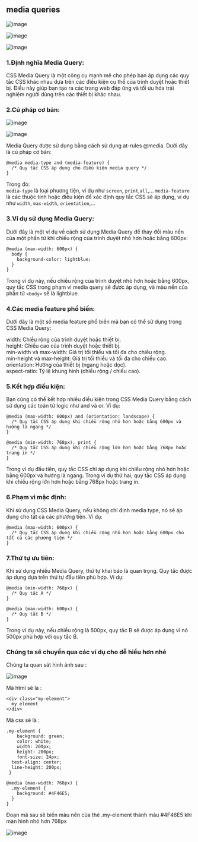 ## media queries
![image](https://github.com/dathalongbay/react-t2/assets/6966136/192cab28-cfdd-4052-a61c-514574719d6a)

![image](https://github.com/dathalongbay/react-t2/assets/6966136/56c8af97-9914-4089-816b-8f050af10671)

![image](https://github.com/dathalongbay/react-t2/assets/6966136/57e8c475-72cf-42dc-86a6-57fb1a0c7211)

### 1.Định nghĩa Media Query:
CSS Media Query là một công cụ mạnh mẽ cho phép bạn áp dụng các quy tắc CSS khác nhau dựa trên các điều kiện cụ thể của trình duyệt hoặc thiết bị. Điều này giúp bạn tạo ra các trang web đáp ứng và tối ưu hóa trải nghiệm người dùng trên các thiết bị khác nhau.
### 2.Cú pháp cơ bản:
![image](https://github.com/dathalongbay/react-t2/assets/6966136/66d3f03d-affd-4c55-ad35-3f799edcb4f0)

![image](https://github.com/dathalongbay/react-t2/assets/6966136/186eaf7d-26bc-4ea2-a252-70b7691ea103)

Media Query được sử dụng bằng cách sử dụng at-rules @media. Dưới đây là cú pháp cơ bản:
```
@media media-type and (media-feature) {
  /* Quy tắc CSS áp dụng cho điều kiện media query */
}
```
Trong đó:  
`media-type` là loại phương tiện, ví dụ như `screen`, `print`,`all`,...
`media-feature` là các thuộc tính hoặc điều kiện để xác định quy tắc CSS sẽ áp dụng, ví dụ như `width`, `max-width`, `orientation`,...
### 3.Ví dụ sử dụng Media Query:
Dưới đây là một ví dụ về cách sử dụng Media Query để thay đổi màu nền của một phần tử khi chiều rộng của trình duyệt nhỏ hơn hoặc bằng 600px:
```
@media (max-width: 600px) {
  body {
    background-color: lightblue;
  }
}
```
Trong ví dụ này, nếu chiều rộng của trình duyệt nhỏ hơn hoặc bằng 600px, quy tắc CSS trong phạm vi media query sẽ được áp dụng, và màu nền của phần tử `<body>` sẽ là lightblue.

### 4.Các media feature phổ biến:
Dưới đây là một số media feature phổ biến mà bạn có thể sử dụng trong CSS Media Query:

width: Chiều rộng của trình duyệt hoặc thiết bị.  
height: Chiều cao của trình duyệt hoặc thiết bị.  
min-width và max-width: Giá trị tối thiểu và tối đa cho chiều rộng.  
min-height và max-height: Giá trị tối thiểu và tối đa cho chiều cao.  
orientation: Hướng của thiết bị (ngang hoặc dọc).  
aspect-ratio: Tỷ lệ khung hình (chiều rộng / chiều cao). 
### 5.Kết hợp điều kiện:
Bạn cũng có thể kết hợp nhiều điều kiện trong CSS Media Query bằng cách sử dụng các toán tử logic như and và or. Ví dụ:
```
@media (max-width: 600px) and (orientation: landscape) {
  /* Quy tắc CSS áp dụng khi chiều rộng nhỏ hơn hoặc bằng 600px và hướng là ngang */
}

@media (min-width: 768px), print {
  /* Quy tắc CSS áp dụng khi chiều rộng lớn hơn hoặc bằng 768px hoặc trang in */
}
```
Trong ví dụ đầu tiên, quy tắc CSS chỉ áp dụng khi chiều rộng nhỏ hơn hoặc bằng 600px và hướng là ngang. Trong ví dụ thứ hai, quy tắc CSS áp dụng khi chiều rộng lớn hơn hoặc bằng 768px hoặc trang in.

### 6.Phạm vi mặc định:
Khi sử dụng CSS Media Query, nếu không chỉ định media type, nó sẽ áp dụng cho tất cả các phương tiện. Ví dụ:
```
@media (max-width: 600px) {
  /* Quy tắc CSS áp dụng khi chiều rộng nhỏ hơn hoặc bằng 600px cho tất cả các phương tiện */
}
```
### 7.Thứ tự ưu tiên:
Khi sử dụng nhiều Media Query, thứ tự khai báo là quan trọng. Quy tắc được áp dụng dựa trên thứ tự đầu tiên phù hợp. Ví dụ:

```
@media (min-width: 768px) {
  /* Quy tắc A */
}

@media (max-width: 600px) {
  /* Quy tắc B */
}
```
Trong ví dụ này, nếu chiều rộng là 500px, quy tắc B sẽ được áp dụng vì nó 500px phù hợp với quy tắc B.

### Chúng ta sẽ chuyển qua các ví dụ cho dễ hiểu hơn nhé 
Chúng ta quan sát hình ảnh sau :   

![image](https://github.com/dathalongbay/react-t2/assets/6966136/7866abe1-c8a4-4c17-8c27-807bdcb72caa)

Mã html sẽ là :   
```
<div class="my-element">
  my element
</div>
```  
Mã css sẽ là :  

```
.my-element {
    background: green;
    color: white;
    width: 200px;
    height: 200px;
    font-size: 24px;
  text-align: center;
  line-height: 200px;
 }

@media (max-width: 768px) {
  .my-element {
    background: #4F46E5;
  }
}
```  
Đoạn mã sau sẽ biến màu nền của thẻ .my-element thành màu #4F46E5 khi màn hình nhỏ hơn 768px

![image](https://github.com/dathalongbay/react-t2/assets/6966136/ec37c47b-7266-40b1-a420-849aad1e33f9)





